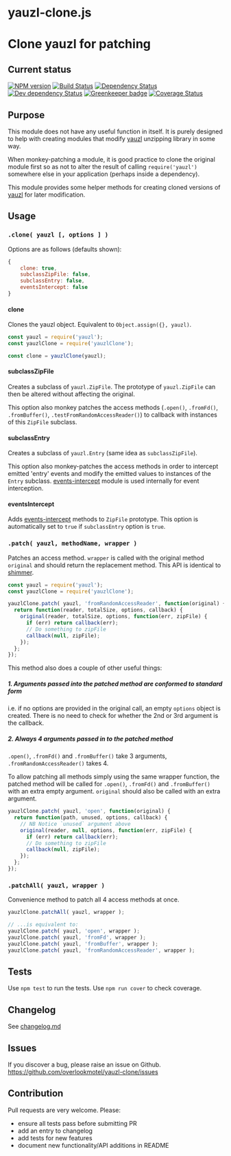 # yauzl-clone.js

# Clone yauzl for patching

## Current status

[![NPM version](https://img.shields.io/npm/v/yauzl-clone.svg)](https://www.npmjs.com/package/yauzl-clone)
[![Build Status](https://img.shields.io/travis/overlookmotel/yauzl-clone/master.svg)](http://travis-ci.org/overlookmotel/yauzl-clone)
[![Dependency Status](https://img.shields.io/david/overlookmotel/yauzl-clone.svg)](https://david-dm.org/overlookmotel/yauzl-clone)
[![Dev dependency Status](https://img.shields.io/david/dev/overlookmotel/yauzl-clone.svg)](https://david-dm.org/overlookmotel/yauzl-clone)
[![Greenkeeper badge](https://badges.greenkeeper.io/overlookmotel/yauzl-clone.svg)](https://greenkeeper.io/)
[![Coverage Status](https://img.shields.io/coveralls/overlookmotel/yauzl-clone/master.svg)](https://coveralls.io/r/overlookmotel/yauzl-clone)

## Purpose

This module does not have any useful function in itself. It is purely designed to help with creating modules that modify [yauzl](https://www.npmjs.com/package/yauzl) unzipping library in some way.

When monkey-patching a module, it is good practice to clone the original module first so as not to alter the result of calling `require('yauzl')` somewhere else in your application (perhaps inside a dependency).

This module provides some helper methods for creating cloned versions of [yauzl](https://www.npmjs.com/package/yauzl) for later modification.

## Usage

### `.clone( yauzl [, options ] )`

Options are as follows (defaults shown):

```js
{
	clone: true,
	subclassZipFile: false,
	subclassEntry: false,
	eventsIntercept: false
}
```

#### clone

Clones the yauzl object. Equivalent to `Object.assign({}, yauzl)`.

```js
const yauzl = require('yauzl');
const yauzlClone = require('yauzlClone');

const clone = yauzlClone(yauzl);
```

#### subclassZipFile

Creates a subclass of `yauzl.ZipFile`. The prototype of `yauzl.ZipFile` can then be altered without affecting the original.

This option also monkey patches the access methods (`.open()`, `.fromFd()`, `.fromBuffer()`, `.testFromRandomAccessReader()`) to callback with instances of this `ZipFile` subclass.

#### subclassEntry

Creates a subclass of `yauzl.Entry` (same idea as `subclassZipFile`).

This option also monkey-patches the access methods in order to intercept emitted 'entry' events and modify the emitted values to instances of the `Entry` subclass. [events-intercept](https://www.npmjs.com/package/events-intercept) module is used internally for event interception.

#### eventsIntercept

Adds [events-intercept](https://www.npmjs.com/package/events-intercept) methods to `ZipFile` prototype. This option is automatically set to `true` if `subclassEntry` option is `true`.

### `.patch( yauzl, methodName, wrapper )`

Patches an access method. `wrapper` is called with the original method `original` and should return the replacement method. This API is identical to [shimmer](https://www.npmjs.com/package/shimmer).

```js
const yauzl = require('yauzl');
const yauzlClone = require('yauzlClone');

yauzlClone.patch( yauzl, 'fromRandomAccessReader', function(original) {
  return function(reader, totalSize, options, callback) {
    original(reader, totalSize, options, function(err, zipFile) {
      if (err) return callback(err);
      // Do something to zipFile
      callback(null, zipFile);
    });
  };
});
```

This method also does a couple of other useful things:

##### 1. Arguments passed into the patched method are conformed to standard form

i.e. if no options are provided in the original call, an empty `options` object is created. There is no need to check for whether the 2nd or 3rd argument is the callback.

##### 2. Always 4 arguments passed in to the patched method

`.open()`, `.fromFd()` and `.fromBuffer()` take 3 arguments, `.fromRandomAccessReader()` takes 4.

To allow patching all methods simply using the same wrapper function, the patched method will be called for `.open()`, `.fromFd()` and `.fromBuffer()` with an extra empty argument. `original` should also be called with an extra argument.

```js
yauzlClone.patch( yauzl, 'open', function(original) {
  return function(path, unused, options, callback) {
    // NB Notice `unused` argument above
    original(reader, null, options, function(err, zipFile) {
      if (err) return callback(err);
      // Do something to zipFile
      callback(null, zipFile);
    });
  };
});
```

### `.patchAll( yauzl, wrapper )`

Convenience method to patch all 4 access methods at once.

```js
yauzlClone.patchAll( yauzl, wrapper );

// ...is equivalent to:
yauzlClone.patch( yauzl, 'open', wrapper );
yauzlClone.patch( yauzl, 'fromFd', wrapper );
yauzlClone.patch( yauzl, 'fromBuffer', wrapper );
yauzlClone.patch( yauzl, 'fromRandomAccessReader', wrapper );
```

## Tests

Use `npm test` to run the tests. Use `npm run cover` to check coverage.

## Changelog

See [changelog.md](https://github.com/overlookmotel/yauzl-clone/blob/master/changelog.md)

## Issues

If you discover a bug, please raise an issue on Github. https://github.com/overlookmotel/yauzl-clone/issues

## Contribution

Pull requests are very welcome. Please:

* ensure all tests pass before submitting PR
* add an entry to changelog
* add tests for new features
* document new functionality/API additions in README
